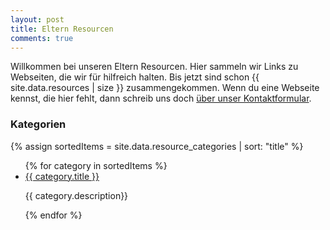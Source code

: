 ```yaml
---
layout: post
title: Eltern Resourcen
comments: true
---
```

Willkommen bei unseren Eltern Resourcen. Hier sammeln wir Links zu Webseiten, die wir für hilfreich halten. 
Bis jetzt sind schon {{ site.data.resources | size }} zusammengekommen. Wenn du eine Webseite kennst, die hier fehlt, dann schreib uns doch [über unser Kontaktformular](/contact).

### Kategorien

{% assign sortedItems = site.data.resource_categories | sort: "title" %}

<ul>
{% for category in sortedItems %}
  <li>
    <a href="/resourcen/{{ category.id }}">
      {{ category.title }}
    </a>
    <p>
    {{ category.description}}
    </p>
  </li>
{% endfor %}
</ul>